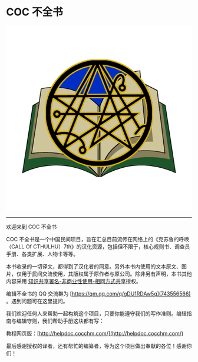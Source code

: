 # COC 不全书
![COC 不全书 logo](images/logo.png)

***

欢迎来到 COC 不全书

COC 不全书是一个中国民间项目，旨在汇总目前流传在网络上的《克苏鲁的呼唤（CALL Of CTHULHU）7th》的汉化资源，包括但不限于，核心规则书、调查员手册、各类扩展、人物卡等等。

本书收录的一切译文，都得到了汉化者的同意。另外本书内使用的文本原文、图片，仅用于民间交流使用，其版权属于原作者与原公司。除非另有声明，本书其他内容采用 [知识共享署名-非商业性使用-相同方式共享]([https://pages.github.com/](https://creativecommons.org/licenses/by-nc-sa/4.0/))授权。

编辑不全书的 QQ 交流群为 [https://qm.qq.com/q/gDU1RDAw5q](743556566) 。遇到问题可在这里提问。

我们欢迎任何人来帮助一起构筑这个项目，只要你能遵守我们的写作准则。编辑指南与编辑守则，我们帮助手册这块都有写：

教程网页版：[http://helpdoc.cocchm.com/](http://helpdoc.cocchm.com/)

最后感谢授权的译者，还有帮忙的编纂者，等为这个项目做出奉献的各位！感谢你们！
